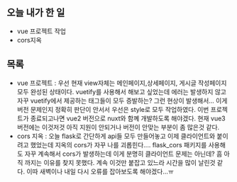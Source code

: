 ## 오늘 내가 한 일
- vue 프로젝트 작업
- cors지옥

## 목록
- vue 프로젝트 : 우선 현재 view자체는 메인페이지,상세페이지, 게시글 작성페이지 모두 완성된 상태이다. vuetify를 사용해서 해보고 싶었는데 에러는 발생하지 않고 자꾸 vuetify에서 제공하는 태그들이 모두 증발하는? 그런 현상이 발생해서... 이게 버전 문제인지 정확히 판단이 안서서 우선은 style로 모두 작업하였다. 이번 프로젝트가 종료되고나면 vue2 버전으로 nuxt와 함꼐 개발하도록 해야겠다. 현재 vue3 버전에는 이것저것 아직 지원이 안되거나 버전이 안맞는 부분이 좀 많은것 같다.
- cors 지옥 : 오늘 flask로 간단하게 api들 모두 만들어놓고 이제 클라이언트와 붙이려고 했었는데 지옥의 cors가 자꾸 나를 괴롭힌다.... flask_cors 패키지를 사용해도 자꾸 계속해서 cors가 발생하는데 이게 분명히 클라이언트 문제는 아닌데? 흠 아직 까지는 이유를 찾지 못했다. 계속 이것만 붙잡고 있느라 시간을 많이 날린것 같다. 이따 새벽이나 내일 다시 오류를 잡아보도록 해야겠다...ㅠ
